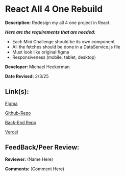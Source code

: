 # React All 4 One Rebuild

**Description:** Redesign my all 4 one project in React.

***Here are the requirements that are needed:***
- Each Mini Challenge should be its own component
- All the fetches should be done in a DataService.js file
- Must look like original figma
- Responsiveness (mobile, tablet, desktop)



**Developer:** Michael Heckerman

**Date Revised:** 2/3/25


## Link(s):

[Figma](https://www.figma.com/design/vXiOC9q7t3WcLdraKv8OET/All4One?node-id=0-1&p=f&t=7KT1uYNLazR1rIWP-0)

[Github-Repo]()

[Back-End Repo](https://github.com/mkheck13/AllForOneApi)

[Vercel]()

## FeedBack/Peer Review: 

**Reviewer:** (Name Here)

**Comments:** (Comment Here)
